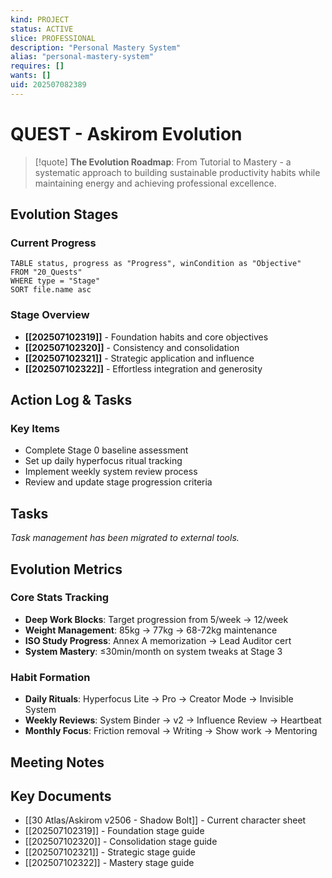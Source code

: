 ```yaml
---
kind: PROJECT
status: ACTIVE
slice: PROFESSIONAL
description: "Personal Mastery System"
alias: "personal-mastery-system"
requires: []
wants: []
uid: 202507082389
---
```


# QUEST - Askirom Evolution

> [!quote]
> **The Evolution Roadmap**: From Tutorial to Mastery - a systematic approach to building sustainable productivity habits while maintaining energy and achieving professional excellence.

## Evolution Stages

### Current Progress
```dataview
TABLE status, progress as "Progress", winCondition as "Objective"
FROM "20_Quests"
WHERE type = "Stage"
SORT file.name asc
```

### Stage Overview
- **[[202507102319]]** - Foundation habits and core objectives
- **[[202507102320]]** - Consistency and consolidation
- **[[202507102321]]** - Strategic application and influence
- **[[202507102322]]** - Effortless integration and generosity

## Action Log & Tasks

### Key Items
- Complete Stage 0 baseline assessment
- Set up daily hyperfocus ritual tracking
- Implement weekly system review process
- Review and update stage progression criteria

## Tasks

*Task management has been migrated to external tools.*

## Evolution Metrics

### Core Stats Tracking
- **Deep Work Blocks**: Target progression from 5/week → 12/week
- **Weight Management**: 85kg → 77kg → 68-72kg maintenance
- **ISO Study Progress**: Annex A memorization → Lead Auditor cert
- **System Mastery**: ≤30min/month on system tweaks at Stage 3

### Habit Formation
- **Daily Rituals**: Hyperfocus Lite → Pro → Creator Mode → Invisible System
- **Weekly Reviews**: System Binder → v2 → Influence Review → Heartbeat
- **Monthly Focus**: Friction removal → Writing → Show work → Mentoring

## Meeting Notes

## Key Documents
- [[30 Atlas/Askirom v2506 - Shadow Bolt]] - Current character sheet
- [[202507102319]] - Foundation stage guide
- [[202507102320]] - Consolidation stage guide
- [[202507102321]] - Strategic stage guide
- [[202507102322]] - Mastery stage guide

